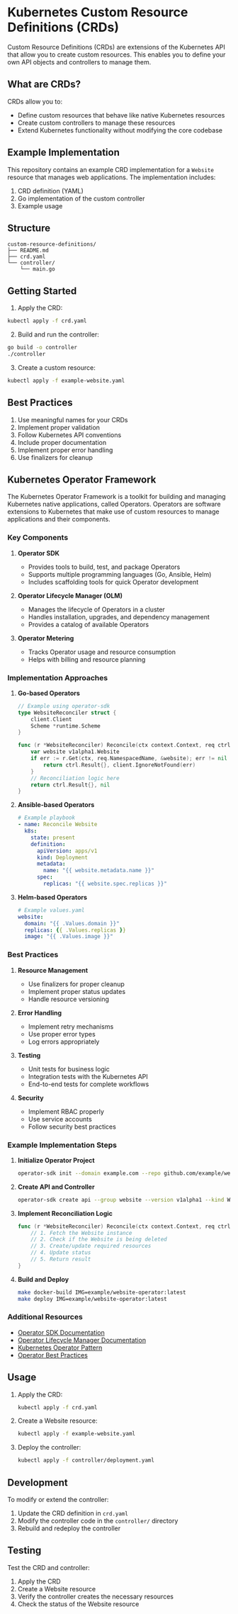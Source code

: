 # Kubernetes Custom Resource Definitions (CRDs)

Custom Resource Definitions (CRDs) are extensions of the Kubernetes API that allow you to create custom resources. This enables you to define your own API objects and controllers to manage them.

## What are CRDs?

CRDs allow you to:
- Define custom resources that behave like native Kubernetes resources
- Create custom controllers to manage these resources
- Extend Kubernetes functionality without modifying the core codebase

## Example Implementation

This repository contains an example CRD implementation for a `Website` resource that manages web applications. The implementation includes:

1. CRD definition (YAML)
2. Go implementation of the custom controller
3. Example usage

## Structure

```
custom-resource-definitions/
├── README.md
├── crd.yaml
└── controller/
    └── main.go
```

## Getting Started

1. Apply the CRD:
```bash
kubectl apply -f crd.yaml
```

2. Build and run the controller:
```bash
go build -o controller
./controller
```

3. Create a custom resource:
```bash
kubectl apply -f example-website.yaml
```

## Best Practices

1. Use meaningful names for your CRDs
2. Implement proper validation
3. Follow Kubernetes API conventions
4. Include proper documentation
5. Implement proper error handling
6. Use finalizers for cleanup

## Kubernetes Operator Framework

The Kubernetes Operator Framework is a toolkit for building and managing Kubernetes native applications, called Operators. Operators are software extensions to Kubernetes that make use of custom resources to manage applications and their components.

### Key Components

1. **Operator SDK**
   - Provides tools to build, test, and package Operators
   - Supports multiple programming languages (Go, Ansible, Helm)
   - Includes scaffolding tools for quick Operator development

2. **Operator Lifecycle Manager (OLM)**
   - Manages the lifecycle of Operators in a cluster
   - Handles installation, upgrades, and dependency management
   - Provides a catalog of available Operators

3. **Operator Metering**
   - Tracks Operator usage and resource consumption
   - Helps with billing and resource planning

### Implementation Approaches

1. **Go-based Operators**
   ```go
   // Example using operator-sdk
   type WebsiteReconciler struct {
       client.Client
       Scheme *runtime.Scheme
   }

   func (r *WebsiteReconciler) Reconcile(ctx context.Context, req ctrl.Request) (ctrl.Result, error) {
       var website v1alpha1.Website
       if err := r.Get(ctx, req.NamespacedName, &website); err != nil {
           return ctrl.Result{}, client.IgnoreNotFound(err)
       }
       // Reconciliation logic here
       return ctrl.Result{}, nil
   }
   ```

2. **Ansible-based Operators**
   ```yaml
   # Example playbook
   - name: Reconcile Website
     k8s:
       state: present
       definition:
         apiVersion: apps/v1
         kind: Deployment
         metadata:
           name: "{{ website.metadata.name }}"
         spec:
           replicas: "{{ website.spec.replicas }}"
   ```

3. **Helm-based Operators**
   ```yaml
   # Example values.yaml
   website:
     domain: "{{ .Values.domain }}"
     replicas: {{ .Values.replicas }}
     image: "{{ .Values.image }}"
   ```

### Best Practices

1. **Resource Management**
   - Use finalizers for proper cleanup
   - Implement proper status updates
   - Handle resource versioning

2. **Error Handling**
   - Implement retry mechanisms
   - Use proper error types
   - Log errors appropriately

3. **Testing**
   - Unit tests for business logic
   - Integration tests with the Kubernetes API
   - End-to-end tests for complete workflows

4. **Security**
   - Implement RBAC properly
   - Use service accounts
   - Follow security best practices

### Example Implementation Steps

1. **Initialize Operator Project**
   ```bash
   operator-sdk init --domain example.com --repo github.com/example/website-operator
   ```

2. **Create API and Controller**
   ```bash
   operator-sdk create api --group website --version v1alpha1 --kind Website
   ```

3. **Implement Reconciliation Logic**
   ```go
   func (r *WebsiteReconciler) Reconcile(ctx context.Context, req ctrl.Request) (ctrl.Result, error) {
       // 1. Fetch the Website instance
       // 2. Check if the Website is being deleted
       // 3. Create/update required resources
       // 4. Update status
       // 5. Return result
   }
   ```

4. **Build and Deploy**
   ```bash
   make docker-build IMG=example/website-operator:latest
   make deploy IMG=example/website-operator:latest
   ```

### Additional Resources

- [Operator SDK Documentation](https://sdk.operatorframework.io/)
- [Operator Lifecycle Manager Documentation](https://olm.operatorframework.io/)
- [Kubernetes Operator Pattern](https://kubernetes.io/docs/concepts/extend-kubernetes/operator/)
- [Operator Best Practices](https://sdk.operatorframework.io/docs/best-practices/)

## Usage

1. Apply the CRD:
   ```bash
   kubectl apply -f crd.yaml
   ```

2. Create a Website resource:
   ```bash
   kubectl apply -f example-website.yaml
   ```

3. Deploy the controller:
   ```bash
   kubectl apply -f controller/deployment.yaml
   ```

## Development

To modify or extend the controller:

1. Update the CRD definition in `crd.yaml`
2. Modify the controller code in the `controller/` directory
3. Rebuild and redeploy the controller

## Testing

Test the CRD and controller:

1. Apply the CRD
2. Create a Website resource
3. Verify the controller creates the necessary resources
4. Check the status of the Website resource 